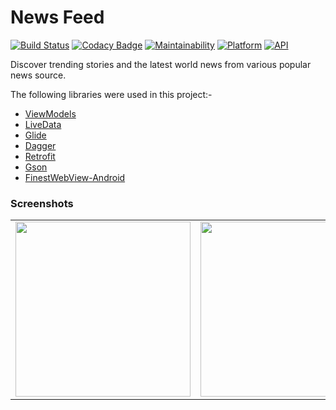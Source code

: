# News Feed

[![Build Status](https://travis-ci.org/rob729/News.svg?branch=master)](https://travis-ci.org/rob729/News)
[![Codacy Badge](https://api.codacy.com/project/badge/Grade/7359a2b60f974c04ab38a6481780c2eb)](https://www.codacy.com/manual/rob729/News?utm_source=github.com&amp;utm_medium=referral&amp;utm_content=rob729/News&amp;utm_campaign=Badge_Grade)
[![Maintainability](https://api.codeclimate.com/v1/badges/3cf040d355cfa3d4c3a4/maintainability)](https://codeclimate.com/github/rob729/News/maintainability)
[![Platform](https://img.shields.io/badge/platform-android-blue.svg)](http://developer.android.com/index.html)
[![API](https://img.shields.io/badge/API-20%2B-blue.svg?style=flat)](https://android-arsenal.com/api?level=20)

Discover trending stories and the latest world news from various popular news source.

The following libraries were used in this project:-

 - [ViewModels](https://developer.android.com/topic/libraries/architecture/viewmodel)
 - [LiveData](https://developer.android.com/topic/libraries/architecture/livedata)
 - [Glide](https://github.com/bumptech/glide)
 - [Dagger](https://github.com/google/dagger)
 - [Retrofit](https://github.com/square/retrofit)
 - [Gson](https://github.com/google/gson)
 - [FinestWebView-Android](https://github.com/TheFinestArtist/FinestWebView-Android)

### Screenshots
<table>
        <tr>
        <td><img src = "https://user-images.githubusercontent.com/31350501/81507833-9ae11b80-931d-11ea-92eb-7779fbb2711e.png"  width="280"></td>
        <td><img src = "https://user-images.githubusercontent.com/31350501/81507834-9caadf00-931d-11ea-9f1d-9499cc4d5c53.png" 
width="280"></td>
        <td><img src = "https://user-images.githubusercontent.com/31350501/81507835-9ddc0c00-931d-11ea-9159-03cbabd62796.png" 
width="280"></td>
        </tr>
</table>   
